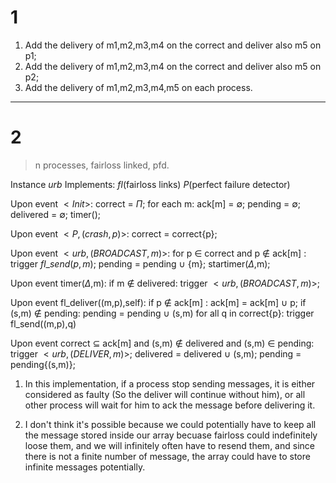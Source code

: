 # 1

1) Add the delivery of m1,m2,m3,m4 on the correct and deliver also m5 on p1;
2) Add the delivery of m1,m2,m3,m4 on the correct and deliver also m5 on p2;
3) Add the delivery of m1,m2,m3,m4,m5 on each process.
---
# 2

> n processes, fairloss linked, pfd.

Instance $urb$
Implements:
$fl$(fairloss links)
$P$(perfect failure detector)

Upon event $< Init >$:
	correct = $\Pi$;
	for each m: ack[m] = $\emptyset$;
	pending  = $\emptyset$;
	delivered = $\emptyset$;
	timer();

Upon event $< P, (crash,p) >$:
	correct = correct\{p};

Upon event $< urb, (BROADCAST,m) >$:
	for p $\in$ correct and p $\notin$ ack[m] :
		trigger $fl\_send(p,m)$;
	pending = pending $\cup$ {m};
	startimer($\Delta$,m);

Upon event timer($\Delta$,m):
	if m $\notin$ delivered:
		trigger $< urb, (BROADCAST,m) >$;

Upon event fl_deliver((m,p),self):
	if p $\notin$ ack[m] :
		ack[m] = ack[m] $\cup$ p;
	if (s,m) $\notin$ pending:
		pending = pending $\cup$ (s,m)
		for all q in correct\{p}:
			trigger fl_send((m,p),q)

Upon event correct $\subseteq$ ack[m] and (s,m) $\notin$ delivered and (s,m) $\in$ pending:
	trigger $< urb, (DELIVER,m) >$;
	delivered = delivered $\cup$ (s,m);
	pending = pending\{(s,m)};


1) In this implementation, if a process stop sending messages, it is either considered as faulty (So the deliver will continue without him), or all other process will wait for him to ack the message before delivering it.

2) I don't think it's possible because we could potentially have to keep all the message stored inside our array becuase fairloss could indefinitely loose them, and we will infinitely often have to resend them, and since there is not a finite number of message, the array could have to store infinite messages potentially.
